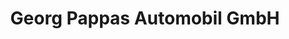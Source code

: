---
title: "Georg Pappas Automobil GmbH"
url: /sankt-johann-im-pongau/georg-pappas-automobil-gmbh/
shop: Autohaus
---